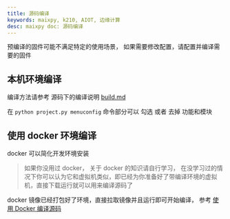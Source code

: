 ```yaml
---
title: 源码编译
keywords: maixpy, k210, AIOT, 边缘计算
desc: maixpy doc: 源码编译
---
```



预编译的固件可能不满足特定的使用场景， 如果需要修改配置，请配置并编译需要的固件

## 本机环境编译

编译方法请参考 源码下的编译说明 [build.md](https://github.com/sipeed/MaixPy/blob/master/build.md)

在 `python project.py menuconfig` 命令部分可以 勾选 或者 去掉 功能和模块


## 使用 docker 环境编译

docker 可以简化开发环境安装
> 如果你没用过 docker， 关于 docker 的知识请自行学习，
> 在没学习过的情况下你可以认为它和虚拟机类似，即已经为你准备好了带编译环境的虚拟机，直接下载运行就可以用来编译源码了

docker 镜像已经打包好了环境，直接拉取镜像并且运行即可开始编译， 参考 [使用 Docker 编译源码](https://github.com/sipeed/MaixPy/tree/master/tools/docker)



